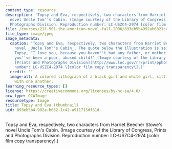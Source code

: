 ```yaml
---
content_type: resource
description: 'Topsy and Eva, respectively, two characters from Harriet Beecher Stowe''s
  novel Uncle Tom''s Cabin. (Image courtesy of the Library of Congress, Prints and
  Photographs Division. Reproduction number: LC-USZC4-2974 [color film copy transparency].)'
file: /courses/21l-501-the-american-novel-fall-2006/893eb5b4992ab6321c42a911715df31d_21l-501f06-th.jpg
file_type: image/jpeg
image_metadata:
  caption: 'Topsy and Eva, respectively, two characters from Harriet Beecher Stowe''s
    novel _Uncle Tom''s Cabin_. The quote below the illustration is said by Eva to
    Topsy, "I love you, because you haven''t had any father, or mother, or friends;-because
    you''ve been a poor, abused child!" (Image courtesy of the Library of Congress,
    [Prints and Photographs Division](http://www.loc.gov/rr/print/pphome.html). Reproduction
    number: LC-USZC4-2974 \[color film copy transparency\].)'
  credit: ''
  image-alt: A colored lithograph of a black girl and white girl, sitting affectionately
    with one another.
learning_resource_types: []
license: https://creativecommons.org/licenses/by-nc-sa/4.0/
ocw_type: OCWImage
resourcetype: Image
title: Topsy and Eva (thumbnail)
uid: 893eb5b4-992a-b632-1c42-a911715df31d
---
```

Topsy and Eva, respectively, two characters from Harriet Beecher Stowe's novel Uncle Tom's Cabin. (Image courtesy of the Library of Congress, Prints and Photographs Division. Reproduction number: LC-USZC4-2974 [color film copy transparency].)